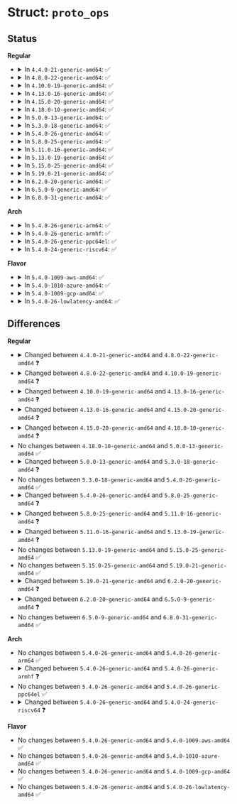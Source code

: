# Struct: <code>proto_ops</code>

## Status
<b>Regular</b>
<ul>
<li>
<details>
<summary>In <code>4.4.0-21-generic-amd64</code>: ✅</summary>

```c
struct proto_ops {
    int family;
    struct module * owner;
    int (*)(struct socket *) release;
    int (*)(struct socket *, struct sockaddr *, int) bind;
    int (*)(struct socket *, struct sockaddr *, int, int) connect;
    int (*)(struct socket *, struct socket *) socketpair;
    int (*)(struct socket *, struct socket *, int) accept;
    int (*)(struct socket *, struct sockaddr *, int *, int) getname;
    unsigned int (*)(struct file *, struct socket *, struct poll_table_struct *) poll;
    int (*)(struct socket *, unsigned int, long unsigned int) ioctl;
    int (*)(struct socket *, unsigned int, long unsigned int) compat_ioctl;
    int (*)(struct socket *, int) listen;
    int (*)(struct socket *, int) shutdown;
    int (*)(struct socket *, int, int, char *, unsigned int) setsockopt;
    int (*)(struct socket *, int, int, char *, int *) getsockopt;
    int (*)(struct socket *, int, int, char *, unsigned int) compat_setsockopt;
    int (*)(struct socket *, int, int, char *, int *) compat_getsockopt;
    int (*)(struct socket *, struct msghdr *, size_t) sendmsg;
    int (*)(struct socket *, struct msghdr *, size_t, int) recvmsg;
    int (*)(struct file *, struct socket *, struct vm_area_struct *) mmap;
    ssize_t (*)(struct socket *, struct page *, int, size_t, int) sendpage;
    ssize_t (*)(struct socket *, loff_t *, struct pipe_inode_info *, size_t, unsigned int) splice_read;
    int (*)(struct sock *, int) set_peek_off;
}
```
</details>
</li>
<li>
<details>
<summary>In <code>4.8.0-22-generic-amd64</code>: ✅</summary>

```c
struct proto_ops {
    int family;
    struct module * owner;
    int (*)(struct socket *) release;
    int (*)(struct socket *, struct sockaddr *, int) bind;
    int (*)(struct socket *, struct sockaddr *, int, int) connect;
    int (*)(struct socket *, struct socket *) socketpair;
    int (*)(struct socket *, struct socket *, int) accept;
    int (*)(struct socket *, struct sockaddr *, int *, int) getname;
    unsigned int (*)(struct file *, struct socket *, struct poll_table_struct *) poll;
    int (*)(struct socket *, unsigned int, long unsigned int) ioctl;
    int (*)(struct socket *, unsigned int, long unsigned int) compat_ioctl;
    int (*)(struct socket *, int) listen;
    int (*)(struct socket *, int) shutdown;
    int (*)(struct socket *, int, int, char *, unsigned int) setsockopt;
    int (*)(struct socket *, int, int, char *, int *) getsockopt;
    int (*)(struct socket *, int, int, char *, unsigned int) compat_setsockopt;
    int (*)(struct socket *, int, int, char *, int *) compat_getsockopt;
    int (*)(struct socket *, struct msghdr *, size_t) sendmsg;
    int (*)(struct socket *, struct msghdr *, size_t, int) recvmsg;
    int (*)(struct file *, struct socket *, struct vm_area_struct *) mmap;
    ssize_t (*)(struct socket *, struct page *, int, size_t, int) sendpage;
    ssize_t (*)(struct socket *, loff_t *, struct pipe_inode_info *, size_t, unsigned int) splice_read;
    int (*)(struct sock *, int) set_peek_off;
    int (*)(struct socket *) peek_len;
}
```
</details>
</li>
<li>
<details>
<summary>In <code>4.10.0-19-generic-amd64</code>: ✅</summary>

```c
struct proto_ops {
    int family;
    struct module * owner;
    int (*)(struct socket *) release;
    int (*)(struct socket *, struct sockaddr *, int) bind;
    int (*)(struct socket *, struct sockaddr *, int, int) connect;
    int (*)(struct socket *, struct socket *) socketpair;
    int (*)(struct socket *, struct socket *, int) accept;
    int (*)(struct socket *, struct sockaddr *, int *, int) getname;
    unsigned int (*)(struct file *, struct socket *, struct poll_table_struct *) poll;
    int (*)(struct socket *, unsigned int, long unsigned int) ioctl;
    int (*)(struct socket *, unsigned int, long unsigned int) compat_ioctl;
    int (*)(struct socket *, int) listen;
    int (*)(struct socket *, int) shutdown;
    int (*)(struct socket *, int, int, char *, unsigned int) setsockopt;
    int (*)(struct socket *, int, int, char *, int *) getsockopt;
    int (*)(struct socket *, int, int, char *, unsigned int) compat_setsockopt;
    int (*)(struct socket *, int, int, char *, int *) compat_getsockopt;
    int (*)(struct socket *, struct msghdr *, size_t) sendmsg;
    int (*)(struct socket *, struct msghdr *, size_t, int) recvmsg;
    int (*)(struct file *, struct socket *, struct vm_area_struct *) mmap;
    ssize_t (*)(struct socket *, struct page *, int, size_t, int) sendpage;
    ssize_t (*)(struct socket *, loff_t *, struct pipe_inode_info *, size_t, unsigned int) splice_read;
    int (*)(struct sock *, int) set_peek_off;
    int (*)(struct socket *) peek_len;
    int (*)(struct sock *, read_descriptor_t *, sk_read_actor_t) read_sock;
}
```
</details>
</li>
<li>
<details>
<summary>In <code>4.13.0-16-generic-amd64</code>: ✅</summary>

```c
struct proto_ops {
    int family;
    struct module * owner;
    int (*)(struct socket *) release;
    int (*)(struct socket *, struct sockaddr *, int) bind;
    int (*)(struct socket *, struct sockaddr *, int, int) connect;
    int (*)(struct socket *, struct socket *) socketpair;
    int (*)(struct socket *, struct socket *, int, bool) accept;
    int (*)(struct socket *, struct sockaddr *, int *, int) getname;
    unsigned int (*)(struct file *, struct socket *, struct poll_table_struct *) poll;
    int (*)(struct socket *, unsigned int, long unsigned int) ioctl;
    int (*)(struct socket *, unsigned int, long unsigned int) compat_ioctl;
    int (*)(struct socket *, int) listen;
    int (*)(struct socket *, int) shutdown;
    int (*)(struct socket *, int, int, char *, unsigned int) setsockopt;
    int (*)(struct socket *, int, int, char *, int *) getsockopt;
    int (*)(struct socket *, int, int, char *, unsigned int) compat_setsockopt;
    int (*)(struct socket *, int, int, char *, int *) compat_getsockopt;
    int (*)(struct socket *, struct msghdr *, size_t) sendmsg;
    int (*)(struct socket *, struct msghdr *, size_t, int) recvmsg;
    int (*)(struct file *, struct socket *, struct vm_area_struct *) mmap;
    ssize_t (*)(struct socket *, struct page *, int, size_t, int) sendpage;
    ssize_t (*)(struct socket *, loff_t *, struct pipe_inode_info *, size_t, unsigned int) splice_read;
    int (*)(struct sock *, int) set_peek_off;
    int (*)(struct socket *) peek_len;
    int (*)(struct sock *, read_descriptor_t *, sk_read_actor_t) read_sock;
}
```
</details>
</li>
<li>
<details>
<summary>In <code>4.15.0-20-generic-amd64</code>: ✅</summary>

```c
struct proto_ops {
    int family;
    struct module * owner;
    int (*)(struct socket *) release;
    int (*)(struct socket *, struct sockaddr *, int) bind;
    int (*)(struct socket *, struct sockaddr *, int, int) connect;
    int (*)(struct socket *, struct socket *) socketpair;
    int (*)(struct socket *, struct socket *, int, bool) accept;
    int (*)(struct socket *, struct sockaddr *, int *, int) getname;
    unsigned int (*)(struct file *, struct socket *, struct poll_table_struct *) poll;
    int (*)(struct socket *, unsigned int, long unsigned int) ioctl;
    int (*)(struct socket *, unsigned int, long unsigned int) compat_ioctl;
    int (*)(struct socket *, int) listen;
    int (*)(struct socket *, int) shutdown;
    int (*)(struct socket *, int, int, char *, unsigned int) setsockopt;
    int (*)(struct socket *, int, int, char *, int *) getsockopt;
    int (*)(struct socket *, int, int, char *, unsigned int) compat_setsockopt;
    int (*)(struct socket *, int, int, char *, int *) compat_getsockopt;
    int (*)(struct socket *, struct msghdr *, size_t) sendmsg;
    int (*)(struct socket *, struct msghdr *, size_t, int) recvmsg;
    int (*)(struct file *, struct socket *, struct vm_area_struct *) mmap;
    ssize_t (*)(struct socket *, struct page *, int, size_t, int) sendpage;
    ssize_t (*)(struct socket *, loff_t *, struct pipe_inode_info *, size_t, unsigned int) splice_read;
    int (*)(struct sock *, int) set_peek_off;
    int (*)(struct socket *) peek_len;
    int (*)(struct sock *, read_descriptor_t *, sk_read_actor_t) read_sock;
    int (*)(struct sock *, struct page *, int, size_t, int) sendpage_locked;
    int (*)(struct sock *, struct msghdr *, size_t) sendmsg_locked;
}
```
</details>
</li>
<li>
<details>
<summary>In <code>4.18.0-10-generic-amd64</code>: ✅</summary>

```c
struct proto_ops {
    int family;
    struct module * owner;
    int (*)(struct socket *) release;
    int (*)(struct socket *, struct sockaddr *, int) bind;
    int (*)(struct socket *, struct sockaddr *, int, int) connect;
    int (*)(struct socket *, struct socket *) socketpair;
    int (*)(struct socket *, struct socket *, int, bool) accept;
    int (*)(struct socket *, struct sockaddr *, int) getname;
    __poll_t (*)(struct file *, struct socket *, struct poll_table_struct *) poll;
    int (*)(struct socket *, unsigned int, long unsigned int) ioctl;
    int (*)(struct socket *, unsigned int, long unsigned int) compat_ioctl;
    int (*)(struct socket *, int) listen;
    int (*)(struct socket *, int) shutdown;
    int (*)(struct socket *, int, int, char *, unsigned int) setsockopt;
    int (*)(struct socket *, int, int, char *, int *) getsockopt;
    int (*)(struct socket *, int, int, char *, unsigned int) compat_setsockopt;
    int (*)(struct socket *, int, int, char *, int *) compat_getsockopt;
    int (*)(struct socket *, struct msghdr *, size_t) sendmsg;
    int (*)(struct socket *, struct msghdr *, size_t, int) recvmsg;
    int (*)(struct file *, struct socket *, struct vm_area_struct *) mmap;
    ssize_t (*)(struct socket *, struct page *, int, size_t, int) sendpage;
    ssize_t (*)(struct socket *, loff_t *, struct pipe_inode_info *, size_t, unsigned int) splice_read;
    int (*)(struct sock *, int) set_peek_off;
    int (*)(struct socket *) peek_len;
    int (*)(struct sock *, read_descriptor_t *, sk_read_actor_t) read_sock;
    int (*)(struct sock *, struct page *, int, size_t, int) sendpage_locked;
    int (*)(struct sock *, struct msghdr *, size_t) sendmsg_locked;
    int (*)(struct sock *, int) set_rcvlowat;
}
```
</details>
</li>
<li>
<details>
<summary>In <code>5.0.0-13-generic-amd64</code>: ✅</summary>

```c
struct proto_ops {
    int family;
    struct module * owner;
    int (*)(struct socket *) release;
    int (*)(struct socket *, struct sockaddr *, int) bind;
    int (*)(struct socket *, struct sockaddr *, int, int) connect;
    int (*)(struct socket *, struct socket *) socketpair;
    int (*)(struct socket *, struct socket *, int, bool) accept;
    int (*)(struct socket *, struct sockaddr *, int) getname;
    __poll_t (*)(struct file *, struct socket *, struct poll_table_struct *) poll;
    int (*)(struct socket *, unsigned int, long unsigned int) ioctl;
    int (*)(struct socket *, unsigned int, long unsigned int) compat_ioctl;
    int (*)(struct socket *, int) listen;
    int (*)(struct socket *, int) shutdown;
    int (*)(struct socket *, int, int, char *, unsigned int) setsockopt;
    int (*)(struct socket *, int, int, char *, int *) getsockopt;
    int (*)(struct socket *, int, int, char *, unsigned int) compat_setsockopt;
    int (*)(struct socket *, int, int, char *, int *) compat_getsockopt;
    int (*)(struct socket *, struct msghdr *, size_t) sendmsg;
    int (*)(struct socket *, struct msghdr *, size_t, int) recvmsg;
    int (*)(struct file *, struct socket *, struct vm_area_struct *) mmap;
    ssize_t (*)(struct socket *, struct page *, int, size_t, int) sendpage;
    ssize_t (*)(struct socket *, loff_t *, struct pipe_inode_info *, size_t, unsigned int) splice_read;
    int (*)(struct sock *, int) set_peek_off;
    int (*)(struct socket *) peek_len;
    int (*)(struct sock *, read_descriptor_t *, sk_read_actor_t) read_sock;
    int (*)(struct sock *, struct page *, int, size_t, int) sendpage_locked;
    int (*)(struct sock *, struct msghdr *, size_t) sendmsg_locked;
    int (*)(struct sock *, int) set_rcvlowat;
}
```
</details>
</li>
<li>
<details>
<summary>In <code>5.3.0-18-generic-amd64</code>: ✅</summary>

```c
struct proto_ops {
    int family;
    struct module * owner;
    int (*)(struct socket *) release;
    int (*)(struct socket *, struct sockaddr *, int) bind;
    int (*)(struct socket *, struct sockaddr *, int, int) connect;
    int (*)(struct socket *, struct socket *) socketpair;
    int (*)(struct socket *, struct socket *, int, bool) accept;
    int (*)(struct socket *, struct sockaddr *, int) getname;
    __poll_t (*)(struct file *, struct socket *, struct poll_table_struct *) poll;
    int (*)(struct socket *, unsigned int, long unsigned int) ioctl;
    int (*)(struct socket *, unsigned int, long unsigned int) compat_ioctl;
    int (*)(struct socket *, void *, bool, bool) gettstamp;
    int (*)(struct socket *, int) listen;
    int (*)(struct socket *, int) shutdown;
    int (*)(struct socket *, int, int, char *, unsigned int) setsockopt;
    int (*)(struct socket *, int, int, char *, int *) getsockopt;
    int (*)(struct socket *, int, int, char *, unsigned int) compat_setsockopt;
    int (*)(struct socket *, int, int, char *, int *) compat_getsockopt;
    int (*)(struct socket *, struct msghdr *, size_t) sendmsg;
    int (*)(struct socket *, struct msghdr *, size_t, int) recvmsg;
    int (*)(struct file *, struct socket *, struct vm_area_struct *) mmap;
    ssize_t (*)(struct socket *, struct page *, int, size_t, int) sendpage;
    ssize_t (*)(struct socket *, loff_t *, struct pipe_inode_info *, size_t, unsigned int) splice_read;
    int (*)(struct sock *, int) set_peek_off;
    int (*)(struct socket *) peek_len;
    int (*)(struct sock *, read_descriptor_t *, sk_read_actor_t) read_sock;
    int (*)(struct sock *, struct page *, int, size_t, int) sendpage_locked;
    int (*)(struct sock *, struct msghdr *, size_t) sendmsg_locked;
    int (*)(struct sock *, int) set_rcvlowat;
}
```
</details>
</li>
<li>
<details>
<summary>In <code>5.4.0-26-generic-amd64</code>: ✅</summary>

```c
struct proto_ops {
    int family;
    struct module * owner;
    int (*)(struct socket *) release;
    int (*)(struct socket *, struct sockaddr *, int) bind;
    int (*)(struct socket *, struct sockaddr *, int, int) connect;
    int (*)(struct socket *, struct socket *) socketpair;
    int (*)(struct socket *, struct socket *, int, bool) accept;
    int (*)(struct socket *, struct sockaddr *, int) getname;
    __poll_t (*)(struct file *, struct socket *, struct poll_table_struct *) poll;
    int (*)(struct socket *, unsigned int, long unsigned int) ioctl;
    int (*)(struct socket *, unsigned int, long unsigned int) compat_ioctl;
    int (*)(struct socket *, void *, bool, bool) gettstamp;
    int (*)(struct socket *, int) listen;
    int (*)(struct socket *, int) shutdown;
    int (*)(struct socket *, int, int, char *, unsigned int) setsockopt;
    int (*)(struct socket *, int, int, char *, int *) getsockopt;
    int (*)(struct socket *, int, int, char *, unsigned int) compat_setsockopt;
    int (*)(struct socket *, int, int, char *, int *) compat_getsockopt;
    int (*)(struct socket *, struct msghdr *, size_t) sendmsg;
    int (*)(struct socket *, struct msghdr *, size_t, int) recvmsg;
    int (*)(struct file *, struct socket *, struct vm_area_struct *) mmap;
    ssize_t (*)(struct socket *, struct page *, int, size_t, int) sendpage;
    ssize_t (*)(struct socket *, loff_t *, struct pipe_inode_info *, size_t, unsigned int) splice_read;
    int (*)(struct sock *, int) set_peek_off;
    int (*)(struct socket *) peek_len;
    int (*)(struct sock *, read_descriptor_t *, sk_read_actor_t) read_sock;
    int (*)(struct sock *, struct page *, int, size_t, int) sendpage_locked;
    int (*)(struct sock *, struct msghdr *, size_t) sendmsg_locked;
    int (*)(struct sock *, int) set_rcvlowat;
}
```
</details>
</li>
<li>
<details>
<summary>In <code>5.8.0-25-generic-amd64</code>: ✅</summary>

```c
struct proto_ops {
    int family;
    struct module * owner;
    int (*)(struct socket *) release;
    int (*)(struct socket *, struct sockaddr *, int) bind;
    int (*)(struct socket *, struct sockaddr *, int, int) connect;
    int (*)(struct socket *, struct socket *) socketpair;
    int (*)(struct socket *, struct socket *, int, bool) accept;
    int (*)(struct socket *, struct sockaddr *, int) getname;
    __poll_t (*)(struct file *, struct socket *, struct poll_table_struct *) poll;
    int (*)(struct socket *, unsigned int, long unsigned int) ioctl;
    int (*)(struct socket *, unsigned int, long unsigned int) compat_ioctl;
    int (*)(struct socket *, void *, bool, bool) gettstamp;
    int (*)(struct socket *, int) listen;
    int (*)(struct socket *, int) shutdown;
    int (*)(struct socket *, int, int, char *, unsigned int) setsockopt;
    int (*)(struct socket *, int, int, char *, int *) getsockopt;
    int (*)(struct socket *, int, int, char *, unsigned int) compat_setsockopt;
    int (*)(struct socket *, int, int, char *, int *) compat_getsockopt;
    void (*)(struct seq_file *, struct socket *) show_fdinfo;
    int (*)(struct socket *, struct msghdr *, size_t) sendmsg;
    int (*)(struct socket *, struct msghdr *, size_t, int) recvmsg;
    int (*)(struct file *, struct socket *, struct vm_area_struct *) mmap;
    ssize_t (*)(struct socket *, struct page *, int, size_t, int) sendpage;
    ssize_t (*)(struct socket *, loff_t *, struct pipe_inode_info *, size_t, unsigned int) splice_read;
    int (*)(struct sock *, int) set_peek_off;
    int (*)(struct socket *) peek_len;
    int (*)(struct sock *, read_descriptor_t *, sk_read_actor_t) read_sock;
    int (*)(struct sock *, struct page *, int, size_t, int) sendpage_locked;
    int (*)(struct sock *, struct msghdr *, size_t) sendmsg_locked;
    int (*)(struct sock *, int) set_rcvlowat;
}
```
</details>
</li>
<li>
<details>
<summary>In <code>5.11.0-16-generic-amd64</code>: ✅</summary>

```c
struct proto_ops {
    int family;
    unsigned int flags;
    struct module * owner;
    int (*)(struct socket *) release;
    int (*)(struct socket *, struct sockaddr *, int) bind;
    int (*)(struct socket *, struct sockaddr *, int, int) connect;
    int (*)(struct socket *, struct socket *) socketpair;
    int (*)(struct socket *, struct socket *, int, bool) accept;
    int (*)(struct socket *, struct sockaddr *, int) getname;
    __poll_t (*)(struct file *, struct socket *, struct poll_table_struct *) poll;
    int (*)(struct socket *, unsigned int, long unsigned int) ioctl;
    int (*)(struct socket *, unsigned int, long unsigned int) compat_ioctl;
    int (*)(struct socket *, void *, bool, bool) gettstamp;
    int (*)(struct socket *, int) listen;
    int (*)(struct socket *, int) shutdown;
    int (*)(struct socket *, int, int, sockptr_t, unsigned int) setsockopt;
    int (*)(struct socket *, int, int, char *, int *) getsockopt;
    void (*)(struct seq_file *, struct socket *) show_fdinfo;
    int (*)(struct socket *, struct msghdr *, size_t) sendmsg;
    int (*)(struct socket *, struct msghdr *, size_t, int) recvmsg;
    int (*)(struct file *, struct socket *, struct vm_area_struct *) mmap;
    ssize_t (*)(struct socket *, struct page *, int, size_t, int) sendpage;
    ssize_t (*)(struct socket *, loff_t *, struct pipe_inode_info *, size_t, unsigned int) splice_read;
    int (*)(struct sock *, int) set_peek_off;
    int (*)(struct socket *) peek_len;
    int (*)(struct sock *, read_descriptor_t *, sk_read_actor_t) read_sock;
    int (*)(struct sock *, struct page *, int, size_t, int) sendpage_locked;
    int (*)(struct sock *, struct msghdr *, size_t) sendmsg_locked;
    int (*)(struct sock *, int) set_rcvlowat;
}
```
</details>
</li>
<li>
<details>
<summary>In <code>5.13.0-19-generic-amd64</code>: ✅</summary>

```c
struct proto_ops {
    int family;
    struct module * owner;
    int (*)(struct socket *) release;
    int (*)(struct socket *, struct sockaddr *, int) bind;
    int (*)(struct socket *, struct sockaddr *, int, int) connect;
    int (*)(struct socket *, struct socket *) socketpair;
    int (*)(struct socket *, struct socket *, int, bool) accept;
    int (*)(struct socket *, struct sockaddr *, int) getname;
    __poll_t (*)(struct file *, struct socket *, struct poll_table_struct *) poll;
    int (*)(struct socket *, unsigned int, long unsigned int) ioctl;
    int (*)(struct socket *, unsigned int, long unsigned int) compat_ioctl;
    int (*)(struct socket *, void *, bool, bool) gettstamp;
    int (*)(struct socket *, int) listen;
    int (*)(struct socket *, int) shutdown;
    int (*)(struct socket *, int, int, sockptr_t, unsigned int) setsockopt;
    int (*)(struct socket *, int, int, char *, int *) getsockopt;
    void (*)(struct seq_file *, struct socket *) show_fdinfo;
    int (*)(struct socket *, struct msghdr *, size_t) sendmsg;
    int (*)(struct socket *, struct msghdr *, size_t, int) recvmsg;
    int (*)(struct file *, struct socket *, struct vm_area_struct *) mmap;
    ssize_t (*)(struct socket *, struct page *, int, size_t, int) sendpage;
    ssize_t (*)(struct socket *, loff_t *, struct pipe_inode_info *, size_t, unsigned int) splice_read;
    int (*)(struct sock *, int) set_peek_off;
    int (*)(struct socket *) peek_len;
    int (*)(struct sock *, read_descriptor_t *, sk_read_actor_t) read_sock;
    int (*)(struct sock *, struct page *, int, size_t, int) sendpage_locked;
    int (*)(struct sock *, struct msghdr *, size_t) sendmsg_locked;
    int (*)(struct sock *, int) set_rcvlowat;
}
```
</details>
</li>
<li>
<details>
<summary>In <code>5.15.0-25-generic-amd64</code>: ✅</summary>

```c
struct proto_ops {
    int family;
    struct module * owner;
    int (*)(struct socket *) release;
    int (*)(struct socket *, struct sockaddr *, int) bind;
    int (*)(struct socket *, struct sockaddr *, int, int) connect;
    int (*)(struct socket *, struct socket *) socketpair;
    int (*)(struct socket *, struct socket *, int, bool) accept;
    int (*)(struct socket *, struct sockaddr *, int) getname;
    __poll_t (*)(struct file *, struct socket *, struct poll_table_struct *) poll;
    int (*)(struct socket *, unsigned int, long unsigned int) ioctl;
    int (*)(struct socket *, unsigned int, long unsigned int) compat_ioctl;
    int (*)(struct socket *, void *, bool, bool) gettstamp;
    int (*)(struct socket *, int) listen;
    int (*)(struct socket *, int) shutdown;
    int (*)(struct socket *, int, int, sockptr_t, unsigned int) setsockopt;
    int (*)(struct socket *, int, int, char *, int *) getsockopt;
    void (*)(struct seq_file *, struct socket *) show_fdinfo;
    int (*)(struct socket *, struct msghdr *, size_t) sendmsg;
    int (*)(struct socket *, struct msghdr *, size_t, int) recvmsg;
    int (*)(struct file *, struct socket *, struct vm_area_struct *) mmap;
    ssize_t (*)(struct socket *, struct page *, int, size_t, int) sendpage;
    ssize_t (*)(struct socket *, loff_t *, struct pipe_inode_info *, size_t, unsigned int) splice_read;
    int (*)(struct sock *, int) set_peek_off;
    int (*)(struct socket *) peek_len;
    int (*)(struct sock *, read_descriptor_t *, sk_read_actor_t) read_sock;
    int (*)(struct sock *, struct page *, int, size_t, int) sendpage_locked;
    int (*)(struct sock *, struct msghdr *, size_t) sendmsg_locked;
    int (*)(struct sock *, int) set_rcvlowat;
}
```
</details>
</li>
<li>
<details>
<summary>In <code>5.19.0-21-generic-amd64</code>: ✅</summary>

```c
struct proto_ops {
    int family;
    struct module * owner;
    int (*)(struct socket *) release;
    int (*)(struct socket *, struct sockaddr *, int) bind;
    int (*)(struct socket *, struct sockaddr *, int, int) connect;
    int (*)(struct socket *, struct socket *) socketpair;
    int (*)(struct socket *, struct socket *, int, bool) accept;
    int (*)(struct socket *, struct sockaddr *, int) getname;
    __poll_t (*)(struct file *, struct socket *, struct poll_table_struct *) poll;
    int (*)(struct socket *, unsigned int, long unsigned int) ioctl;
    int (*)(struct socket *, unsigned int, long unsigned int) compat_ioctl;
    int (*)(struct socket *, void *, bool, bool) gettstamp;
    int (*)(struct socket *, int) listen;
    int (*)(struct socket *, int) shutdown;
    int (*)(struct socket *, int, int, sockptr_t, unsigned int) setsockopt;
    int (*)(struct socket *, int, int, char *, int *) getsockopt;
    void (*)(struct seq_file *, struct socket *) show_fdinfo;
    int (*)(struct socket *, struct msghdr *, size_t) sendmsg;
    int (*)(struct socket *, struct msghdr *, size_t, int) recvmsg;
    int (*)(struct file *, struct socket *, struct vm_area_struct *) mmap;
    ssize_t (*)(struct socket *, struct page *, int, size_t, int) sendpage;
    ssize_t (*)(struct socket *, loff_t *, struct pipe_inode_info *, size_t, unsigned int) splice_read;
    int (*)(struct sock *, int) set_peek_off;
    int (*)(struct socket *) peek_len;
    int (*)(struct sock *, read_descriptor_t *, sk_read_actor_t) read_sock;
    int (*)(struct sock *, struct page *, int, size_t, int) sendpage_locked;
    int (*)(struct sock *, struct msghdr *, size_t) sendmsg_locked;
    int (*)(struct sock *, int) set_rcvlowat;
}
```
</details>
</li>
<li>
<details>
<summary>In <code>6.2.0-20-generic-amd64</code>: ✅</summary>

```c
struct proto_ops {
    int family;
    struct module * owner;
    int (*)(struct socket *) release;
    int (*)(struct socket *, struct sockaddr *, int) bind;
    int (*)(struct socket *, struct sockaddr *, int, int) connect;
    int (*)(struct socket *, struct socket *) socketpair;
    int (*)(struct socket *, struct socket *, int, bool) accept;
    int (*)(struct socket *, struct sockaddr *, int) getname;
    __poll_t (*)(struct file *, struct socket *, struct poll_table_struct *) poll;
    int (*)(struct socket *, unsigned int, long unsigned int) ioctl;
    int (*)(struct socket *, unsigned int, long unsigned int) compat_ioctl;
    int (*)(struct socket *, void *, bool, bool) gettstamp;
    int (*)(struct socket *, int) listen;
    int (*)(struct socket *, int) shutdown;
    int (*)(struct socket *, int, int, sockptr_t, unsigned int) setsockopt;
    int (*)(struct socket *, int, int, char *, int *) getsockopt;
    void (*)(struct seq_file *, struct socket *) show_fdinfo;
    int (*)(struct socket *, struct msghdr *, size_t) sendmsg;
    int (*)(struct socket *, struct msghdr *, size_t, int) recvmsg;
    int (*)(struct file *, struct socket *, struct vm_area_struct *) mmap;
    ssize_t (*)(struct socket *, struct page *, int, size_t, int) sendpage;
    ssize_t (*)(struct socket *, loff_t *, struct pipe_inode_info *, size_t, unsigned int) splice_read;
    int (*)(struct sock *, int) set_peek_off;
    int (*)(struct socket *) peek_len;
    int (*)(struct sock *, read_descriptor_t *, sk_read_actor_t) read_sock;
    int (*)(struct sock *, skb_read_actor_t) read_skb;
    int (*)(struct sock *, struct page *, int, size_t, int) sendpage_locked;
    int (*)(struct sock *, struct msghdr *, size_t) sendmsg_locked;
    int (*)(struct sock *, int) set_rcvlowat;
}
```
</details>
</li>
<li>
<details>
<summary>In <code>6.5.0-9-generic-amd64</code>: ✅</summary>

```c
struct proto_ops {
    int family;
    struct module * owner;
    int (*)(struct socket *) release;
    int (*)(struct socket *, struct sockaddr *, int) bind;
    int (*)(struct socket *, struct sockaddr *, int, int) connect;
    int (*)(struct socket *, struct socket *) socketpair;
    int (*)(struct socket *, struct socket *, int, bool) accept;
    int (*)(struct socket *, struct sockaddr *, int) getname;
    __poll_t (*)(struct file *, struct socket *, struct poll_table_struct *) poll;
    int (*)(struct socket *, unsigned int, long unsigned int) ioctl;
    int (*)(struct socket *, unsigned int, long unsigned int) compat_ioctl;
    int (*)(struct socket *, void *, bool, bool) gettstamp;
    int (*)(struct socket *, int) listen;
    int (*)(struct socket *, int) shutdown;
    int (*)(struct socket *, int, int, sockptr_t, unsigned int) setsockopt;
    int (*)(struct socket *, int, int, char *, int *) getsockopt;
    void (*)(struct seq_file *, struct socket *) show_fdinfo;
    int (*)(struct socket *, struct msghdr *, size_t) sendmsg;
    int (*)(struct socket *, struct msghdr *, size_t, int) recvmsg;
    int (*)(struct file *, struct socket *, struct vm_area_struct *) mmap;
    ssize_t (*)(struct socket *, loff_t *, struct pipe_inode_info *, size_t, unsigned int) splice_read;
    void (*)(struct socket *) splice_eof;
    int (*)(struct sock *, int) set_peek_off;
    int (*)(struct socket *) peek_len;
    int (*)(struct sock *, read_descriptor_t *, sk_read_actor_t) read_sock;
    int (*)(struct sock *, skb_read_actor_t) read_skb;
    int (*)(struct sock *, struct msghdr *, size_t) sendmsg_locked;
    int (*)(struct sock *, int) set_rcvlowat;
}
```
</details>
</li>
<li>
<details>
<summary>In <code>6.8.0-31-generic-amd64</code>: ✅</summary>

```c
struct proto_ops {
    int family;
    struct module * owner;
    int (*)(struct socket *) release;
    int (*)(struct socket *, struct sockaddr *, int) bind;
    int (*)(struct socket *, struct sockaddr *, int, int) connect;
    int (*)(struct socket *, struct socket *) socketpair;
    int (*)(struct socket *, struct socket *, int, bool) accept;
    int (*)(struct socket *, struct sockaddr *, int) getname;
    __poll_t (*)(struct file *, struct socket *, struct poll_table_struct *) poll;
    int (*)(struct socket *, unsigned int, long unsigned int) ioctl;
    int (*)(struct socket *, unsigned int, long unsigned int) compat_ioctl;
    int (*)(struct socket *, void *, bool, bool) gettstamp;
    int (*)(struct socket *, int) listen;
    int (*)(struct socket *, int) shutdown;
    int (*)(struct socket *, int, int, sockptr_t, unsigned int) setsockopt;
    int (*)(struct socket *, int, int, char *, int *) getsockopt;
    void (*)(struct seq_file *, struct socket *) show_fdinfo;
    int (*)(struct socket *, struct msghdr *, size_t) sendmsg;
    int (*)(struct socket *, struct msghdr *, size_t, int) recvmsg;
    int (*)(struct file *, struct socket *, struct vm_area_struct *) mmap;
    ssize_t (*)(struct socket *, loff_t *, struct pipe_inode_info *, size_t, unsigned int) splice_read;
    void (*)(struct socket *) splice_eof;
    int (*)(struct sock *, int) set_peek_off;
    int (*)(struct socket *) peek_len;
    int (*)(struct sock *, read_descriptor_t *, sk_read_actor_t) read_sock;
    int (*)(struct sock *, skb_read_actor_t) read_skb;
    int (*)(struct sock *, struct msghdr *, size_t) sendmsg_locked;
    int (*)(struct sock *, int) set_rcvlowat;
}
```
</details>
</li>
</ul>
<b>Arch</b>
<ul>
<li>
<details>
<summary>In <code>5.4.0-26-generic-arm64</code>: ✅</summary>

```c
struct proto_ops {
    int family;
    struct module * owner;
    int (*)(struct socket *) release;
    int (*)(struct socket *, struct sockaddr *, int) bind;
    int (*)(struct socket *, struct sockaddr *, int, int) connect;
    int (*)(struct socket *, struct socket *) socketpair;
    int (*)(struct socket *, struct socket *, int, bool) accept;
    int (*)(struct socket *, struct sockaddr *, int) getname;
    __poll_t (*)(struct file *, struct socket *, struct poll_table_struct *) poll;
    int (*)(struct socket *, unsigned int, long unsigned int) ioctl;
    int (*)(struct socket *, unsigned int, long unsigned int) compat_ioctl;
    int (*)(struct socket *, void *, bool, bool) gettstamp;
    int (*)(struct socket *, int) listen;
    int (*)(struct socket *, int) shutdown;
    int (*)(struct socket *, int, int, char *, unsigned int) setsockopt;
    int (*)(struct socket *, int, int, char *, int *) getsockopt;
    int (*)(struct socket *, int, int, char *, unsigned int) compat_setsockopt;
    int (*)(struct socket *, int, int, char *, int *) compat_getsockopt;
    int (*)(struct socket *, struct msghdr *, size_t) sendmsg;
    int (*)(struct socket *, struct msghdr *, size_t, int) recvmsg;
    int (*)(struct file *, struct socket *, struct vm_area_struct *) mmap;
    ssize_t (*)(struct socket *, struct page *, int, size_t, int) sendpage;
    ssize_t (*)(struct socket *, loff_t *, struct pipe_inode_info *, size_t, unsigned int) splice_read;
    int (*)(struct sock *, int) set_peek_off;
    int (*)(struct socket *) peek_len;
    int (*)(struct sock *, read_descriptor_t *, sk_read_actor_t) read_sock;
    int (*)(struct sock *, struct page *, int, size_t, int) sendpage_locked;
    int (*)(struct sock *, struct msghdr *, size_t) sendmsg_locked;
    int (*)(struct sock *, int) set_rcvlowat;
}
```
</details>
</li>
<li>
<details>
<summary>In <code>5.4.0-26-generic-armhf</code>: ✅</summary>

```c
struct proto_ops {
    int family;
    struct module * owner;
    int (*)(struct socket *) release;
    int (*)(struct socket *, struct sockaddr *, int) bind;
    int (*)(struct socket *, struct sockaddr *, int, int) connect;
    int (*)(struct socket *, struct socket *) socketpair;
    int (*)(struct socket *, struct socket *, int, bool) accept;
    int (*)(struct socket *, struct sockaddr *, int) getname;
    __poll_t (*)(struct file *, struct socket *, struct poll_table_struct *) poll;
    int (*)(struct socket *, unsigned int, long unsigned int) ioctl;
    int (*)(struct socket *, void *, bool, bool) gettstamp;
    int (*)(struct socket *, int) listen;
    int (*)(struct socket *, int) shutdown;
    int (*)(struct socket *, int, int, char *, unsigned int) setsockopt;
    int (*)(struct socket *, int, int, char *, int *) getsockopt;
    int (*)(struct socket *, struct msghdr *, size_t) sendmsg;
    int (*)(struct socket *, struct msghdr *, size_t, int) recvmsg;
    int (*)(struct file *, struct socket *, struct vm_area_struct *) mmap;
    ssize_t (*)(struct socket *, struct page *, int, size_t, int) sendpage;
    ssize_t (*)(struct socket *, loff_t *, struct pipe_inode_info *, size_t, unsigned int) splice_read;
    int (*)(struct sock *, int) set_peek_off;
    int (*)(struct socket *) peek_len;
    int (*)(struct sock *, read_descriptor_t *, sk_read_actor_t) read_sock;
    int (*)(struct sock *, struct page *, int, size_t, int) sendpage_locked;
    int (*)(struct sock *, struct msghdr *, size_t) sendmsg_locked;
    int (*)(struct sock *, int) set_rcvlowat;
}
```
</details>
</li>
<li>
<details>
<summary>In <code>5.4.0-26-generic-ppc64el</code>: ✅</summary>

```c
struct proto_ops {
    int family;
    struct module * owner;
    int (*)(struct socket *) release;
    int (*)(struct socket *, struct sockaddr *, int) bind;
    int (*)(struct socket *, struct sockaddr *, int, int) connect;
    int (*)(struct socket *, struct socket *) socketpair;
    int (*)(struct socket *, struct socket *, int, bool) accept;
    int (*)(struct socket *, struct sockaddr *, int) getname;
    __poll_t (*)(struct file *, struct socket *, struct poll_table_struct *) poll;
    int (*)(struct socket *, unsigned int, long unsigned int) ioctl;
    int (*)(struct socket *, unsigned int, long unsigned int) compat_ioctl;
    int (*)(struct socket *, void *, bool, bool) gettstamp;
    int (*)(struct socket *, int) listen;
    int (*)(struct socket *, int) shutdown;
    int (*)(struct socket *, int, int, char *, unsigned int) setsockopt;
    int (*)(struct socket *, int, int, char *, int *) getsockopt;
    int (*)(struct socket *, int, int, char *, unsigned int) compat_setsockopt;
    int (*)(struct socket *, int, int, char *, int *) compat_getsockopt;
    int (*)(struct socket *, struct msghdr *, size_t) sendmsg;
    int (*)(struct socket *, struct msghdr *, size_t, int) recvmsg;
    int (*)(struct file *, struct socket *, struct vm_area_struct *) mmap;
    ssize_t (*)(struct socket *, struct page *, int, size_t, int) sendpage;
    ssize_t (*)(struct socket *, loff_t *, struct pipe_inode_info *, size_t, unsigned int) splice_read;
    int (*)(struct sock *, int) set_peek_off;
    int (*)(struct socket *) peek_len;
    int (*)(struct sock *, read_descriptor_t *, sk_read_actor_t) read_sock;
    int (*)(struct sock *, struct page *, int, size_t, int) sendpage_locked;
    int (*)(struct sock *, struct msghdr *, size_t) sendmsg_locked;
    int (*)(struct sock *, int) set_rcvlowat;
}
```
</details>
</li>
<li>
<details>
<summary>In <code>5.4.0-24-generic-riscv64</code>: ✅</summary>

```c
struct proto_ops {
    int family;
    struct module * owner;
    int (*)(struct socket *) release;
    int (*)(struct socket *, struct sockaddr *, int) bind;
    int (*)(struct socket *, struct sockaddr *, int, int) connect;
    int (*)(struct socket *, struct socket *) socketpair;
    int (*)(struct socket *, struct socket *, int, bool) accept;
    int (*)(struct socket *, struct sockaddr *, int) getname;
    __poll_t (*)(struct file *, struct socket *, struct poll_table_struct *) poll;
    int (*)(struct socket *, unsigned int, long unsigned int) ioctl;
    int (*)(struct socket *, void *, bool, bool) gettstamp;
    int (*)(struct socket *, int) listen;
    int (*)(struct socket *, int) shutdown;
    int (*)(struct socket *, int, int, char *, unsigned int) setsockopt;
    int (*)(struct socket *, int, int, char *, int *) getsockopt;
    int (*)(struct socket *, struct msghdr *, size_t) sendmsg;
    int (*)(struct socket *, struct msghdr *, size_t, int) recvmsg;
    int (*)(struct file *, struct socket *, struct vm_area_struct *) mmap;
    ssize_t (*)(struct socket *, struct page *, int, size_t, int) sendpage;
    ssize_t (*)(struct socket *, loff_t *, struct pipe_inode_info *, size_t, unsigned int) splice_read;
    int (*)(struct sock *, int) set_peek_off;
    int (*)(struct socket *) peek_len;
    int (*)(struct sock *, read_descriptor_t *, sk_read_actor_t) read_sock;
    int (*)(struct sock *, struct page *, int, size_t, int) sendpage_locked;
    int (*)(struct sock *, struct msghdr *, size_t) sendmsg_locked;
    int (*)(struct sock *, int) set_rcvlowat;
}
```
</details>
</li>
</ul>
<b>Flavor</b>
<ul>
<li>
<details>
<summary>In <code>5.4.0-1009-aws-amd64</code>: ✅</summary>

```c
struct proto_ops {
    int family;
    struct module * owner;
    int (*)(struct socket *) release;
    int (*)(struct socket *, struct sockaddr *, int) bind;
    int (*)(struct socket *, struct sockaddr *, int, int) connect;
    int (*)(struct socket *, struct socket *) socketpair;
    int (*)(struct socket *, struct socket *, int, bool) accept;
    int (*)(struct socket *, struct sockaddr *, int) getname;
    __poll_t (*)(struct file *, struct socket *, struct poll_table_struct *) poll;
    int (*)(struct socket *, unsigned int, long unsigned int) ioctl;
    int (*)(struct socket *, unsigned int, long unsigned int) compat_ioctl;
    int (*)(struct socket *, void *, bool, bool) gettstamp;
    int (*)(struct socket *, int) listen;
    int (*)(struct socket *, int) shutdown;
    int (*)(struct socket *, int, int, char *, unsigned int) setsockopt;
    int (*)(struct socket *, int, int, char *, int *) getsockopt;
    int (*)(struct socket *, int, int, char *, unsigned int) compat_setsockopt;
    int (*)(struct socket *, int, int, char *, int *) compat_getsockopt;
    int (*)(struct socket *, struct msghdr *, size_t) sendmsg;
    int (*)(struct socket *, struct msghdr *, size_t, int) recvmsg;
    int (*)(struct file *, struct socket *, struct vm_area_struct *) mmap;
    ssize_t (*)(struct socket *, struct page *, int, size_t, int) sendpage;
    ssize_t (*)(struct socket *, loff_t *, struct pipe_inode_info *, size_t, unsigned int) splice_read;
    int (*)(struct sock *, int) set_peek_off;
    int (*)(struct socket *) peek_len;
    int (*)(struct sock *, read_descriptor_t *, sk_read_actor_t) read_sock;
    int (*)(struct sock *, struct page *, int, size_t, int) sendpage_locked;
    int (*)(struct sock *, struct msghdr *, size_t) sendmsg_locked;
    int (*)(struct sock *, int) set_rcvlowat;
}
```
</details>
</li>
<li>
<details>
<summary>In <code>5.4.0-1010-azure-amd64</code>: ✅</summary>

```c
struct proto_ops {
    int family;
    struct module * owner;
    int (*)(struct socket *) release;
    int (*)(struct socket *, struct sockaddr *, int) bind;
    int (*)(struct socket *, struct sockaddr *, int, int) connect;
    int (*)(struct socket *, struct socket *) socketpair;
    int (*)(struct socket *, struct socket *, int, bool) accept;
    int (*)(struct socket *, struct sockaddr *, int) getname;
    __poll_t (*)(struct file *, struct socket *, struct poll_table_struct *) poll;
    int (*)(struct socket *, unsigned int, long unsigned int) ioctl;
    int (*)(struct socket *, unsigned int, long unsigned int) compat_ioctl;
    int (*)(struct socket *, void *, bool, bool) gettstamp;
    int (*)(struct socket *, int) listen;
    int (*)(struct socket *, int) shutdown;
    int (*)(struct socket *, int, int, char *, unsigned int) setsockopt;
    int (*)(struct socket *, int, int, char *, int *) getsockopt;
    int (*)(struct socket *, int, int, char *, unsigned int) compat_setsockopt;
    int (*)(struct socket *, int, int, char *, int *) compat_getsockopt;
    int (*)(struct socket *, struct msghdr *, size_t) sendmsg;
    int (*)(struct socket *, struct msghdr *, size_t, int) recvmsg;
    int (*)(struct file *, struct socket *, struct vm_area_struct *) mmap;
    ssize_t (*)(struct socket *, struct page *, int, size_t, int) sendpage;
    ssize_t (*)(struct socket *, loff_t *, struct pipe_inode_info *, size_t, unsigned int) splice_read;
    int (*)(struct sock *, int) set_peek_off;
    int (*)(struct socket *) peek_len;
    int (*)(struct sock *, read_descriptor_t *, sk_read_actor_t) read_sock;
    int (*)(struct sock *, struct page *, int, size_t, int) sendpage_locked;
    int (*)(struct sock *, struct msghdr *, size_t) sendmsg_locked;
    int (*)(struct sock *, int) set_rcvlowat;
}
```
</details>
</li>
<li>
<details>
<summary>In <code>5.4.0-1009-gcp-amd64</code>: ✅</summary>

```c
struct proto_ops {
    int family;
    struct module * owner;
    int (*)(struct socket *) release;
    int (*)(struct socket *, struct sockaddr *, int) bind;
    int (*)(struct socket *, struct sockaddr *, int, int) connect;
    int (*)(struct socket *, struct socket *) socketpair;
    int (*)(struct socket *, struct socket *, int, bool) accept;
    int (*)(struct socket *, struct sockaddr *, int) getname;
    __poll_t (*)(struct file *, struct socket *, struct poll_table_struct *) poll;
    int (*)(struct socket *, unsigned int, long unsigned int) ioctl;
    int (*)(struct socket *, unsigned int, long unsigned int) compat_ioctl;
    int (*)(struct socket *, void *, bool, bool) gettstamp;
    int (*)(struct socket *, int) listen;
    int (*)(struct socket *, int) shutdown;
    int (*)(struct socket *, int, int, char *, unsigned int) setsockopt;
    int (*)(struct socket *, int, int, char *, int *) getsockopt;
    int (*)(struct socket *, int, int, char *, unsigned int) compat_setsockopt;
    int (*)(struct socket *, int, int, char *, int *) compat_getsockopt;
    int (*)(struct socket *, struct msghdr *, size_t) sendmsg;
    int (*)(struct socket *, struct msghdr *, size_t, int) recvmsg;
    int (*)(struct file *, struct socket *, struct vm_area_struct *) mmap;
    ssize_t (*)(struct socket *, struct page *, int, size_t, int) sendpage;
    ssize_t (*)(struct socket *, loff_t *, struct pipe_inode_info *, size_t, unsigned int) splice_read;
    int (*)(struct sock *, int) set_peek_off;
    int (*)(struct socket *) peek_len;
    int (*)(struct sock *, read_descriptor_t *, sk_read_actor_t) read_sock;
    int (*)(struct sock *, struct page *, int, size_t, int) sendpage_locked;
    int (*)(struct sock *, struct msghdr *, size_t) sendmsg_locked;
    int (*)(struct sock *, int) set_rcvlowat;
}
```
</details>
</li>
<li>
<details>
<summary>In <code>5.4.0-26-lowlatency-amd64</code>: ✅</summary>

```c
struct proto_ops {
    int family;
    struct module * owner;
    int (*)(struct socket *) release;
    int (*)(struct socket *, struct sockaddr *, int) bind;
    int (*)(struct socket *, struct sockaddr *, int, int) connect;
    int (*)(struct socket *, struct socket *) socketpair;
    int (*)(struct socket *, struct socket *, int, bool) accept;
    int (*)(struct socket *, struct sockaddr *, int) getname;
    __poll_t (*)(struct file *, struct socket *, struct poll_table_struct *) poll;
    int (*)(struct socket *, unsigned int, long unsigned int) ioctl;
    int (*)(struct socket *, unsigned int, long unsigned int) compat_ioctl;
    int (*)(struct socket *, void *, bool, bool) gettstamp;
    int (*)(struct socket *, int) listen;
    int (*)(struct socket *, int) shutdown;
    int (*)(struct socket *, int, int, char *, unsigned int) setsockopt;
    int (*)(struct socket *, int, int, char *, int *) getsockopt;
    int (*)(struct socket *, int, int, char *, unsigned int) compat_setsockopt;
    int (*)(struct socket *, int, int, char *, int *) compat_getsockopt;
    int (*)(struct socket *, struct msghdr *, size_t) sendmsg;
    int (*)(struct socket *, struct msghdr *, size_t, int) recvmsg;
    int (*)(struct file *, struct socket *, struct vm_area_struct *) mmap;
    ssize_t (*)(struct socket *, struct page *, int, size_t, int) sendpage;
    ssize_t (*)(struct socket *, loff_t *, struct pipe_inode_info *, size_t, unsigned int) splice_read;
    int (*)(struct sock *, int) set_peek_off;
    int (*)(struct socket *) peek_len;
    int (*)(struct sock *, read_descriptor_t *, sk_read_actor_t) read_sock;
    int (*)(struct sock *, struct page *, int, size_t, int) sendpage_locked;
    int (*)(struct sock *, struct msghdr *, size_t) sendmsg_locked;
    int (*)(struct sock *, int) set_rcvlowat;
}
```
</details>
</li>
</ul>

## Differences
<b>Regular</b>
<ul>
<li>
<details>
<summary>Changed between <code>4.4.0-21-generic-amd64</code> and <code>4.8.0-22-generic-amd64</code> ❓</summary>
<ul>
<li>
<b>Field added. </b>
<code>int (*)(struct socket *) peek_len</code>
</li>
</ul>
</details>
</li>
<li>
<details>
<summary>Changed between <code>4.8.0-22-generic-amd64</code> and <code>4.10.0-19-generic-amd64</code> ❓</summary>
<ul>
<li>
<b>Field added. </b>
<code>int (*)(struct sock *, read_descriptor_t *, sk_read_actor_t) read_sock</code>
</li>
</ul>
</details>
</li>
<li>
<details>
<summary>Changed between <code>4.10.0-19-generic-amd64</code> and <code>4.13.0-16-generic-amd64</code> ❓</summary>
<ul>
<li>
<b>Field type changed. </b>
<code>int (*)(struct socket *, struct socket *, int) accept</code> ➡️ <code>int (*)(struct socket *, struct socket *, int, bool) accept</code>
</li>
</ul>
</details>
</li>
<li>
<details>
<summary>Changed between <code>4.13.0-16-generic-amd64</code> and <code>4.15.0-20-generic-amd64</code> ❓</summary>
<ul>
<li>
<b>Field added. </b>
<code>int (*)(struct sock *, struct page *, int, size_t, int) sendpage_locked</code>
</li>
<li>
<b>Field added. </b>
<code>int (*)(struct sock *, struct msghdr *, size_t) sendmsg_locked</code>
</li>
</ul>
</details>
</li>
<li>
<details>
<summary>Changed between <code>4.15.0-20-generic-amd64</code> and <code>4.18.0-10-generic-amd64</code> ❓</summary>
<ul>
<li>
<b>Field added. </b>
<code>int (*)(struct sock *, int) set_rcvlowat</code>
</li>
<li>
<b>Field type changed. </b>
<code>int (*)(struct socket *, struct sockaddr *, int *, int) getname</code> ➡️ <code>int (*)(struct socket *, struct sockaddr *, int) getname</code>
</li>
<li>
<b>Field type changed. </b>
<code>unsigned int (*)(struct file *, struct socket *, struct poll_table_struct *) poll</code> ➡️ <code>__poll_t (*)(struct file *, struct socket *, struct poll_table_struct *) poll</code>
</li>
</ul>
</details>
</li>
<li>
No changes between <code>4.18.0-10-generic-amd64</code> and <code>5.0.0-13-generic-amd64</code> ✅
</li>
<li>
<details>
<summary>Changed between <code>5.0.0-13-generic-amd64</code> and <code>5.3.0-18-generic-amd64</code> ❓</summary>
<ul>
<li>
<b>Field added. </b>
<code>int (*)(struct socket *, void *, bool, bool) gettstamp</code>
</li>
</ul>
</details>
</li>
<li>
No changes between <code>5.3.0-18-generic-amd64</code> and <code>5.4.0-26-generic-amd64</code> ✅
</li>
<li>
<details>
<summary>Changed between <code>5.4.0-26-generic-amd64</code> and <code>5.8.0-25-generic-amd64</code> ❓</summary>
<ul>
<li>
<b>Field added. </b>
<code>void (*)(struct seq_file *, struct socket *) show_fdinfo</code>
</li>
</ul>
</details>
</li>
<li>
<details>
<summary>Changed between <code>5.8.0-25-generic-amd64</code> and <code>5.11.0-16-generic-amd64</code> ❓</summary>
<ul>
<li>
<b>Field added. </b>
<code>unsigned int flags</code>
</li>
<li>
<b>Field removed. </b>
<code>int (*)(struct socket *, int, int, char *, unsigned int) compat_setsockopt</code>
</li>
<li>
<b>Field removed. </b>
<code>int (*)(struct socket *, int, int, char *, int *) compat_getsockopt</code>
</li>
<li>
<b>Field type changed. </b>
<code>int (*)(struct socket *, int, int, char *, unsigned int) setsockopt</code> ➡️ <code>int (*)(struct socket *, int, int, sockptr_t, unsigned int) setsockopt</code>
</li>
</ul>
</details>
</li>
<li>
<details>
<summary>Changed between <code>5.11.0-16-generic-amd64</code> and <code>5.13.0-19-generic-amd64</code> ❓</summary>
<ul>
<li>
<b>Field removed. </b>
<code>unsigned int flags</code>
</li>
</ul>
</details>
</li>
<li>
No changes between <code>5.13.0-19-generic-amd64</code> and <code>5.15.0-25-generic-amd64</code> ✅
</li>
<li>
No changes between <code>5.15.0-25-generic-amd64</code> and <code>5.19.0-21-generic-amd64</code> ✅
</li>
<li>
<details>
<summary>Changed between <code>5.19.0-21-generic-amd64</code> and <code>6.2.0-20-generic-amd64</code> ❓</summary>
<ul>
<li>
<b>Field added. </b>
<code>int (*)(struct sock *, skb_read_actor_t) read_skb</code>
</li>
</ul>
</details>
</li>
<li>
<details>
<summary>Changed between <code>6.2.0-20-generic-amd64</code> and <code>6.5.0-9-generic-amd64</code> ❓</summary>
<ul>
<li>
<b>Field added. </b>
<code>void (*)(struct socket *) splice_eof</code>
</li>
<li>
<b>Field removed. </b>
<code>ssize_t (*)(struct socket *, struct page *, int, size_t, int) sendpage</code>
</li>
<li>
<b>Field removed. </b>
<code>int (*)(struct sock *, struct page *, int, size_t, int) sendpage_locked</code>
</li>
</ul>
</details>
</li>
<li>
No changes between <code>6.5.0-9-generic-amd64</code> and <code>6.8.0-31-generic-amd64</code> ✅
</li>
</ul>
<b>Arch</b>
<ul>
<li>
No changes between <code>5.4.0-26-generic-amd64</code> and <code>5.4.0-26-generic-arm64</code> ✅
</li>
<li>
<details>
<summary>Changed between <code>5.4.0-26-generic-amd64</code> and <code>5.4.0-26-generic-armhf</code> ❓</summary>
<ul>
<li>
<b>Field removed. </b>
<code>int (*)(struct socket *, unsigned int, long unsigned int) compat_ioctl</code>
</li>
<li>
<b>Field removed. </b>
<code>int (*)(struct socket *, int, int, char *, unsigned int) compat_setsockopt</code>
</li>
<li>
<b>Field removed. </b>
<code>int (*)(struct socket *, int, int, char *, int *) compat_getsockopt</code>
</li>
</ul>
</details>
</li>
<li>
No changes between <code>5.4.0-26-generic-amd64</code> and <code>5.4.0-26-generic-ppc64el</code> ✅
</li>
<li>
<details>
<summary>Changed between <code>5.4.0-26-generic-amd64</code> and <code>5.4.0-24-generic-riscv64</code> ❓</summary>
<ul>
<li>
<b>Field removed. </b>
<code>int (*)(struct socket *, unsigned int, long unsigned int) compat_ioctl</code>
</li>
<li>
<b>Field removed. </b>
<code>int (*)(struct socket *, int, int, char *, unsigned int) compat_setsockopt</code>
</li>
<li>
<b>Field removed. </b>
<code>int (*)(struct socket *, int, int, char *, int *) compat_getsockopt</code>
</li>
</ul>
</details>
</li>
</ul>
<b>Flavor</b>
<ul>
<li>
No changes between <code>5.4.0-26-generic-amd64</code> and <code>5.4.0-1009-aws-amd64</code> ✅
</li>
<li>
No changes between <code>5.4.0-26-generic-amd64</code> and <code>5.4.0-1010-azure-amd64</code> ✅
</li>
<li>
No changes between <code>5.4.0-26-generic-amd64</code> and <code>5.4.0-1009-gcp-amd64</code> ✅
</li>
<li>
No changes between <code>5.4.0-26-generic-amd64</code> and <code>5.4.0-26-lowlatency-amd64</code> ✅
</li>
</ul>
